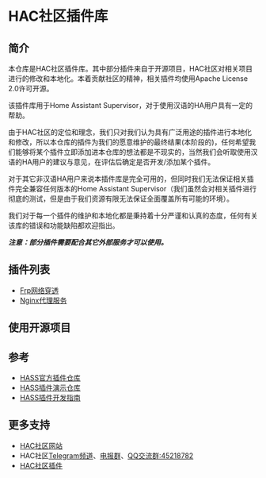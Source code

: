 # HAC社区插件库

## 简介
本仓库是HAC社区插件库。其中部分插件来自于开源项目，HAC社区对相关项目进行的修改和本地化。本着贡献社区的精神，相关插件均使用Apache License 2.0许可开源。

该插件库用于Home Assistant Supervisor，对于使用汉语的HA用户具有一定的帮助。

由于HAC社区的定位和理念，我们只对我们认为具有广泛用途的插件进行本地化和修改，所以本仓库的插件为我们的愿意维护的最终结果(本阶段的)，任何希望我们能够将某个插件立即添加进本仓库的想法都是不现实的，当然我们会听取使用汉语的HA用户的建议与意见，在评估后确定是否开发/添加某个插件。

对于其它非汉语HA用户来说本插件库是完全可用的，但同时我们无法保证相关插件完全兼容任何版本的Home Assistant Supervisor（我们虽然会对相关插件进行彻底的测试，但是由于我们资源有限无法保证全面覆盖所有可能的环境）。

我们对于每一个插件的维护和本地化都是秉持着十分严谨和认真的态度，任何有关该库的错误和功能缺陷都欢迎指出。

***注意：部分插件需要配合其它外部服务才可以使用。***

## 插件列表
- [Frp网络穿透](frp/README.md)
- [Nginx代理服务](nginx/README.md)

## 使用开源项目

## 参考
- [HASS官方插件仓库](https://github.com/home-assistant/addons)
- [HASS插件演示仓库](https://github.com/home-assistant/addons-example)
- [HASS插件开发指南](https://developers.home-assistant.io/docs/add-ons/)

## 更多支持
- [HAC社区网站](https://hihass.com)
- HAC社区[Telegram频道](https://t.me/hihac)、[电报群](https://t.me/hihass)、[QQ交流群:45218782](https://qm.qq.com/cgi-bin/qm/qr?k=KsP5QPFeIwc4DS18UL5MCv1Mn63b1sC6&jump_from=webapi)
- [HAC社区插件](https://github.com/hihass/hac-addons)
